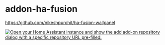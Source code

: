 # addon-ha-fusion

<https://github.com/nikeshpurohit/ha-fusion-wallpanel>

[![Open your Home Assistant instance and show the add add-on repository dialog with a specific repository URL pre-filled.](https://my.home-assistant.io/badges/supervisor_add_addon_repository.svg)](https://my.home-assistant.io/redirect/supervisor_add_addon_repository/?repository_url=https%3A%2F%2Fgithub.com%2Fnikeshpurohit%2Faddon-ha-fusion-wallpanel)
